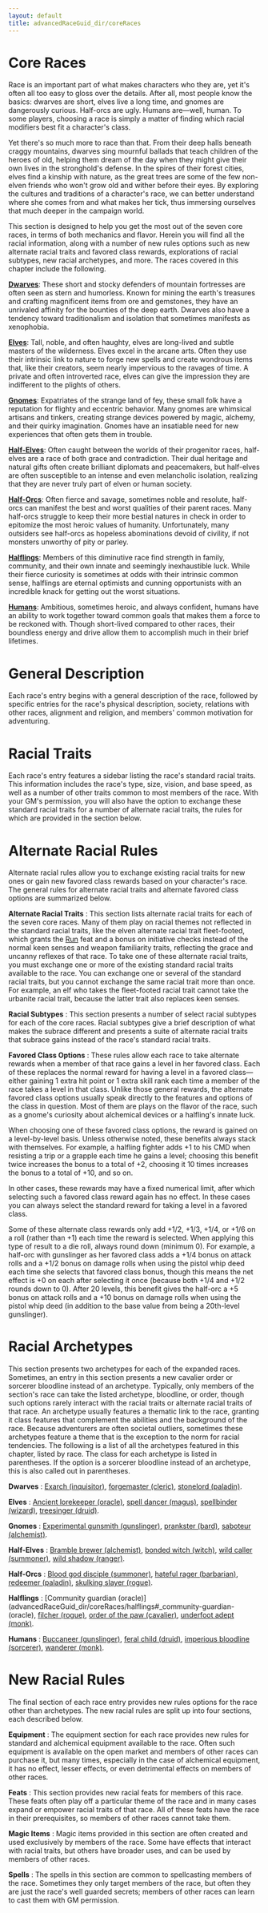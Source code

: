 ```yaml
---
layout: default
title: advancedRaceGuid_dir/coreRaces
---
```

# Core Races

Race is an important part of what makes characters who they are, yet it's often all too easy to gloss over the details. After all, most people know the basics: dwarves are short, elves live a long time, and gnomes are dangerously curious. Half-orcs are ugly. Humans are—well, human. To some players, choosing a race is simply a matter of finding which racial modifiers best fit a character's class.

Yet there's so much more to race than that. From their deep halls beneath craggy mountains, dwarves sing mournful ballads that teach children of the heroes of old, helping them dream of the day when they might give their own lives in the stronghold's defense. In the spires of their forest cities, elves find a kinship with nature, as the great trees are some of the few non-elven friends who won't grow old and wither before their eyes. By exploring the cultures and traditions of a character's race, we can better understand where she comes from and what makes her tick, thus immersing ourselves that much deeper in the campaign world.

This section is designed to help you get the most out of the seven core races, in terms of both mechanics and flavor. Herein you will find all the racial information, along with a number of new rules options such as new alternate racial traits and favored class rewards, explorations of racial subtypes, new racial archetypes, and more. The races covered in this chapter include the following.

[**Dwarves**](advancedRaceGuide/coreRace_dir/dwarves): These short and stocky defenders of mountain fortresses are often seen as stern and humorless. Known for mining the earth's treasures and crafting magnificent items from ore and gemstones, they have an unrivaled affinity for the bounties of the deep earth. Dwarves also have a tendency toward traditionalism and isolation that sometimes manifests as xenophobia.

[**Elves**](advancedRaceGuide/coreRace_dir/elves): Tall, noble, and often haughty, elves are long-lived and subtle masters of the wilderness. Elves excel in the arcane arts. Often they use their intrinsic link to nature to forge new spells and create wondrous items that, like their creators, seem nearly impervious to the ravages of time. A private and often introverted race, elves can give the impression they are indifferent to the plights of others.

[**Gnomes**](advancedRaceGuide/coreRace_dir/gnomes): Expatriates of the strange land of fey, these small folk have a reputation for flighty and eccentric behavior. Many gnomes are whimsical artisans and tinkers, creating strange devices powered by magic, alchemy, and their quirky imagination. Gnomes have an insatiable need for new experiences that often gets them in trouble.

[**Half-Elves**](advancedRaceGuide/coreRace_dir/halfElves): Often caught between the worlds of their progenitor races, half-elves are a race of both grace and contradiction. Their dual heritage and natural gifts often create brilliant diplomats and peacemakers, but half-elves are often susceptible to an intense and even melancholic isolation, realizing that they are never truly part of elven or human society.

[**Half-Orcs**](advancedRaceGuide/coreRace_dir/halfOrcs): Often fierce and savage, sometimes noble and resolute, half-orcs can manifest the best and worst qualities of their parent races. Many half-orcs struggle to keep their more bestial natures in check in order to epitomize the most heroic values of humanity. Unfortunately, many outsiders see half-orcs as hopeless abominations devoid of civility, if not monsters unworthy of pity or parley.

[**Halflings**](advancedRaceGuide/coreRace_dir/halflings): Members of this diminutive race find strength in family, community, and their own innate and seemingly inexhaustible luck. While their fierce curiosity is sometimes at odds with their intrinsic common sense, halflings are eternal optimists and cunning opportunists with an incredible knack for getting out the worst situations.

[**Humans**](advancedRaceGuide/coreRace_dir/humans): Ambitious, sometimes heroic, and always confident, humans have an ability to work together toward common goals that makes them a force to be reckoned with. Though short-lived compared to other races, their boundless energy and drive allow them to accomplish much in their brief lifetimes.

# General Description

Each race's entry begins with a general description of the race, followed by specific entries for the race's physical description, society, relations with other races, alignment and religion, and members' common motivation for adventuring.

# Racial Traits

Each race's entry features a sidebar listing the race's standard racial traits. This information includes the race's type, size, vision, and base speed, as well as a number of other traits common to most members of the race. With your GM's permission, you will also have the option to exchange these standard racial traits for a number of alternate racial traits, the rules for which are provided in the section below.

# Alternate Racial Rules

Alternate racial rules allow you to exchange existing racial traits for new ones or gain new favored class rewards based on your character's race. The general rules for alternate racial traits and alternate favored class options are summarized below.

**Alternate Racial Traits** : This section lists alternate racial traits for each of the seven core races. Many of them play on racial themes not reflected in the standard racial traits, like the elven alternate racial trait fleet-footed, which grants the [Run](feats#_run) feat and a bonus on initiative checks instead of the normal keen senses and weapon familiarity traits, reflecting the grace and uncanny reflexes of that race. To take one of these alternate racial traits, you must exchange one or more of the existing standard racial traits available to the race. You can exchange one or several of the standard racial traits, but you cannot exchange the same racial trait more than once. For example, an elf who takes the fleet-footed racial trait cannot take the urbanite racial trait, because the latter trait also replaces keen senses.

**Racial Subtypes** : This section presents a number of select racial subtypes for each of the core races. Racial subtypes give a brief description of what makes the subrace different and presents a suite of alternate racial traits that subrace gains instead of the race's standard racial traits.

**Favored Class Options** : These rules allow each race to take alternate rewards when a member of that race gains a level in her favored class. Each of these replaces the normal reward for having a level in a favored class—either gaining 1 extra hit point or 1 extra skill rank each time a member of the race takes a level in that class. Unlike those general rewards, the alternate favored class options usually speak directly to the features and options of the class in question. Most of them are plays on the flavor of the race, such as a gnome's curiosity about alchemical devices or a halfling's innate luck.

When choosing one of these favored class options, the reward is gained on a level-by-level basis. Unless otherwise noted, these benefits always stack with themselves. For example, a halfling fighter adds +1 to his CMD when resisting a trip or a grapple each time he gains a level; choosing this benefit twice increases the bonus to a total of +2, choosing it 10 times increases the bonus to a total of +10, and so on.

In other cases, these rewards may have a fixed numerical limit, after which selecting such a favored class reward again has no effect. In these cases you can always select the standard reward for taking a level in a favored class.

Some of these alternate class rewards only add +1/2, +1/3, +1/4, or +1/6 on a roll (rather than +1) each time the reward is selected. When applying this type of result to a die roll, always round down (minimum 0). For example, a half-orc with gunslinger as her favored class adds a +1/4 bonus on attack rolls and a +1/2 bonus on damage rolls when using the pistol whip deed each time she selects that favored class bonus, though this means the net effect is +0 on each after selecting it once (because both +1/4 and +1/2 rounds down to 0). After 20 levels, this benefit gives the half-orc a +5 bonus on attack rolls and a +10 bonus on damage rolls when using the pistol whip deed (in addition to the base value from being a 20th-level gunslinger).

# Racial Archetypes

This section presents two archetypes for each of the expanded races. Sometimes, an entry in this section presents a new cavalier order or sorcerer bloodline instead of an archetype. Typically, only members of the section's race can take the listed archetype, bloodline, or order, though such options rarely interact with the racial traits or alternate racial traits of that race. An archetype usually features a thematic link to the race, granting it class features that complement the abilities and the background of the race. Because adventurers are often societal outliers, sometimes these archetypes feature a theme that is the exception to the norm for racial tendencies. The following is a list of all the archetypes featured in this chapter, listed by race. The class for each archetype is listed in parentheses. If the option is a sorcerer bloodline instead of an archetype, this is also called out in parentheses.

**Dwarves** : [Exarch (inquisitor)](advancedRaceGuid_dir/coreRaces/dwarves#_exarch-(inquisitor)), [forgemaster (cleric)](advancedRaceGuid_dir/coreRaces/dwarves#_forgemaster-(cleric)), [stonelord (paladin)](advancedRaceGuid_dir/coreRaces/dwarves#_stonelord-(paladin)).

**Elves** : [Ancient lorekeeper (oracle)](advancedRaceGuid_dir/coreRaces/elves#_ancient-lorekeeper-(oracle)), [spell dancer (magus)](advancedRaceGuid_dir/coreRaces/elves#_spell-dancer-(magus)), [spellbinder (wizard)](advancedRaceGuid_dir/coreRaces/elves#_spellbinder-(wizard)), [treesinger (druid)](advancedRaceGuid_dir/coreRaces/elves#_treesinger-(druid)).

**Gnomes** : [Experimental gunsmith (gunslinger)](advancedRaceGuid_dir/coreRaces/gnomes#_experimental-gunsmith-(gunslinger)), [prankster (bard)](advancedRaceGuid_dir/coreRaces/gnomes#_prankster-(bard)), [saboteur (alchemist)](advancedRaceGuid_dir/coreRaces/gnomes#_saboteur-(alchemist)).

**Half-Elves** : [Bramble brewer (alchemist)](advancedRaceGuid_dir/coreRaces/halfElves#_bramble-brewer-(alchemist)), [bonded witch (witch)](advancedRaceGuid_dir/coreRaces/halfElves#_bonded-witch-(witch)), [wild caller (summoner)](advancedRaceGuid_dir/coreRaces/halfElves#_wild-caller-(summoner)), [wild shadow (ranger)](advancedRaceGuid_dir/coreRaces/halfElves#_wild-shadow-(ranger)).

**Half-Orcs** : [Blood god disciple (summoner)](advancedRaceGuid_dir/coreRaces/halfOrcs#_blood-god-disciple-(summoner)), [hateful rager (barbarian)](advancedRaceGuid_dir/coreRaces/halfOrcs#_hateful-rager-(barbarian)), [redeemer (paladin)](advancedRaceGuid_dir/coreRaces/halfOrcs#_redeemer-(paladin)), [skulking slayer (rogue)](advancedRaceGuid_dir/coreRaces/halfOrcs#_skulking-slayer-(rogue)).

**Halflings** : [Community guardian (oracle)](advancedRaceGuid_dir/coreRaces/halflings#_community-guardian-(oracle), [filcher (rogue)](advancedRaceGuid_dir/coreRaces/halflings#_filcher-(rogue)), [order of the paw (cavalier)](advancedRaceGuid_dir/coreRaces/halflings#_order-of-the-paw-(cavalier)), [underfoot adept (monk)](advancedRaceGuid_dir/coreRaces/halflings#_underfoot-adept-(monk)).

**Humans** : [Buccaneer (gunslinger)](advancedRaceGuid_dir/coreRaces/humans#_buccaneer-(gunslinger)), [feral child (druid)](advancedRaceGuid_dir/coreRaces/humans#_feral-child-(druid)), [imperious bloodline (sorcerer)](advancedRaceGuid_dir/coreRaces/humans#_imperious-bloodline-(sorcerer)), [wanderer (monk)](advancedRaceGuid_dir/coreRaces/humans#_wanderer-(monk)).

# New Racial Rules

The final section of each race entry provides new rules options for the race other than archetypes. The new racial rules are split up into four sections, each described below.

**Equipment** : The equipment section for each race provides new rules for standard and alchemical equipment available to the race. Often such equipment is available on the open market and members of other races can purchase it, but many times, especially in the case of alchemical equipment, it has no effect, lesser effects, or even detrimental effects on members of other races.

**Feats** : This section provides new racial feats for members of this race. These feats often play off a particular theme of the race and in many cases expand or empower racial traits of that race. All of these feats have the race in their prerequisites, so members of other races cannot take them.

**Magic Items** : Magic items provided in this section are often created and used exclusively by members of the race. Some have effects that interact with racial traits, but others have broader uses, and can be used by members of other races.

**Spells** : The spells in this section are common to spellcasting members of the race. Sometimes they only target members of the race, but often they are just the race's well guarded secrets; members of other races can learn to cast them with GM permission.

